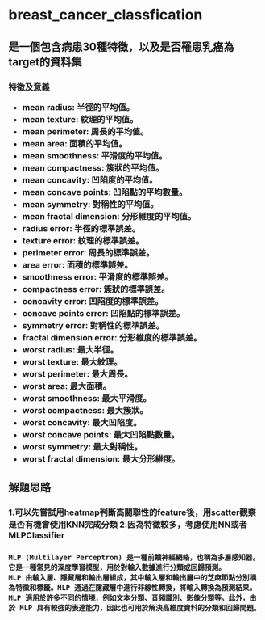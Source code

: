 <h1>breast_cancer_classfication  

<h2>是一個包含病患30種特徵，以及是否罹患乳癌為target的資料集
  
<h3>特徵及意義   

* mean radius: 半徑的平均值。
* mean texture: 紋理的平均值。
* mean perimeter: 周長的平均值。
* mean area: 面積的平均值。
* mean smoothness: 平滑度的平均值。
* mean compactness: 簇狀的平均值。
* mean concavity: 凹陷度的平均值。
* mean concave points: 凹陷點的平均數量。
* mean symmetry: 對稱性的平均值。
* mean fractal dimension: 分形維度的平均值。
* radius error: 半徑的標準誤差。
* texture error: 紋理的標準誤差。
* perimeter error: 周長的標準誤差。
* area error: 面積的標準誤差。
* smoothness error: 平滑度的標準誤差。
* compactness error: 簇狀的標準誤差。
* concavity error: 凹陷度的標準誤差。
* concave points error: 凹陷點的標準誤差。
* symmetry error: 對稱性的標準誤差。
* fractal dimension error: 分形維度的標準誤差。
* worst radius: 最大半徑。
* worst texture: 最大紋理。
* worst perimeter: 最大周長。
* worst area: 最大面積。
* worst smoothness: 最大平滑度。
* worst compactness: 最大簇狀。
* worst concavity: 最大凹陷度。
* worst concave points: 最大凹陷點數量。
* worst symmetry: 最大對稱性。
* worst fractal dimension: 最大分形維度。

<h2>解題思路  
<h3>
1.可以先嘗試用heatmap判斷高關聯性的feature後，用scatter觀察是否有機會使用KNN完成分類   
2.因為特徵較多，考慮使用NN或者MLPClassifier  
<h3>
  


```
MLP (Multilayer Perceptron) 是一種前饋神經網絡，也稱為多層感知器。它是一種常見的深度學習模型，用於對輸入數據進行分類或回歸預測。
MLP 由輸入層、隱藏層和輸出層組成，其中輸入層和輸出層中的芝麻節點分別稱為特徵和標籤。MLP 通過在隱藏層中進行非線性轉換，將輸入轉換為預測結果。
MLP 適用於許多不同的情境，例如文本分類、音頻識別、影像分類等。此外，由於 MLP 具有較強的表達能力，因此也可用於解決高維度資料的分類和回歸問題。
```
